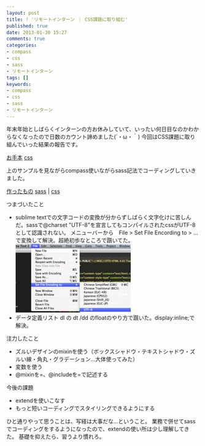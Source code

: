 ```yaml
---
layout: post
title: ! 'リモートインターン ｜ CSS課題に取り組む'
published: true
date: 2013-01-30 15:27
comments: true
categories:
- compass
- css
- sass
- リモートインターン
tags: []
keywords:
- compass
- css
- sass
- リモートインターン
---
```

年末年始としばらくインターンの方お休みしていて、いったい何日目なのかわからなくなったので日数のカウント諦めました(´・ω・｀)
今回はCSS課題に取り組んでいった結果の報告です。

[お手本](http://camuro.org/fjord/sample/ "お手本")
[css](http://camuro.org/fjord/sample/style.css "css")

上のサンプルを見ながらcompass使いながらsass記法でコーディングしていきました。

[作ったもの](http://camuro.org/fjord/practice/ "作ったもの")
[sass](http://camuro.org/fjord/practice/sass/screen.sass "sass") | [css](http://camuro.org/fjord/practice/css/screen.css "css")

つまづいたこと

- sublime textでの文字コードの変換が分からずしばらく文字化けに苦しんだ。sassで@charset "UTF-8"を宣言してもコンパイルされたcssがUTF-8として認識されない。 
メニューバーから　File > Set File Encording to > ... で変換して解決。超絶初歩なところで躓いてた。
<a href="/images/2013/01/73746eb523f28c3e7c3e29f184a8b6ef.png"><img src="/images/2013/01/73746eb523f28c3e7c3e29f184a8b6ef-300x179.png" alt="スクリーンショット 2013-01-30 15.05.05" width="300" height="179" class="aligncenter size-medium wp-image-446" /></a>
- データ定義リスト dl の dt /dd のfloatのやり方で躓いた。display:inline;で解決。


注力したこと

- ズルいデザインのmixinを使う（ボックスシャドウ・テキストシャドウ・ズルい線・角丸・グラデーション…大体使ってみた）
- 変数を使う
- @mixinを=、@includeを=で記述する


今後の課題

- extendを使いこなす
- もっと短いコーディングでスタイリングできるようにする


ひと通りやって思うことは、写経は大事だな…ということ。
業務で併せてsassでコーディングをするようになったので、extendの使い所は少し理解してきた。
基礎を抑えたら、習うより慣れろ。